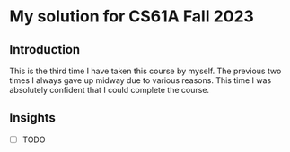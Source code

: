 # My solution for CS61A Fall 2023

## Introduction
This is the third time I have taken this course by myself. The previous two times I always gave up midway due to various reasons. This time I was absolutely confident that I could complete the course.

## Insights
- [ ] TODO
